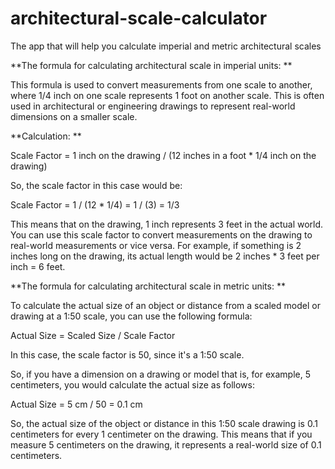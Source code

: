 # architectural-scale-calculator
The app that will help you calculate imperial and metric architectural scales

**The formula for calculating architectural scale in imperial units: **

This formula is used to convert measurements from one scale to another, where 1/4 inch on one scale represents 1 foot on another scale. This is often used in architectural or engineering drawings to represent real-world dimensions on a smaller scale.

**Calculation: **

Scale Factor = 1 inch on the drawing / (12 inches in a foot * 1/4 inch on the drawing)

So, the scale factor in this case would be:

Scale Factor = 1 / (12 * 1/4) = 1 / (3) = 1/3

This means that on the drawing, 1 inch represents 3 feet in the actual world. You can use this scale factor to convert measurements on the drawing to real-world measurements or vice versa. For example, if something is 2 inches long on the drawing, its actual length would be 2 inches * 3 feet per inch = 6 feet.

**The formula for calculating architectural scale in metric units: **

To calculate the actual size of an object or distance from a scaled model or drawing at a 1:50 scale, you can use the following formula:

Actual Size = Scaled Size / Scale Factor

In this case, the scale factor is 50, since it's a 1:50 scale.

So, if you have a dimension on a drawing or model that is, for example, 5 centimeters, you would calculate the actual size as follows:

Actual Size = 5 cm / 50 = 0.1 cm

So, the actual size of the object or distance in this 1:50 scale drawing is 0.1 centimeters for every 1 centimeter on the drawing. This means that if you measure 5 centimeters on the drawing, it represents a real-world size of 0.1 centimeters.
